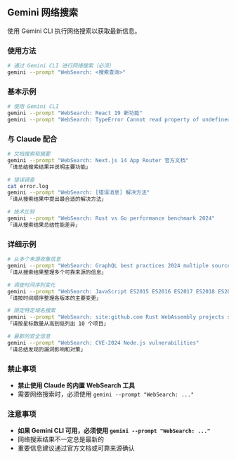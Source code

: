 ## Gemini 网络搜索

使用 Gemini CLI 执行网络搜索以获取最新信息。

### 使用方法

```bash
# 通过 Gemini CLI 进行网络搜索（必须）
gemini --prompt "WebSearch: <搜索查询>"
```

### 基本示例

```bash
# 使用 Gemini CLI
gemini --prompt "WebSearch: React 19 新功能"
gemini --prompt "WebSearch: TypeError Cannot read property of undefined 解决方法"
```

### 与 Claude 配合

```bash
# 文档搜索和摘要
gemini --prompt "WebSearch: Next.js 14 App Router 官方文档"
「请总结搜索结果并说明主要功能」

# 错误调查
cat error.log
gemini --prompt "WebSearch: [错误消息] 解决方法"
「请从搜索结果中提出最合适的解决方法」

# 技术比较
gemini --prompt "WebSearch: Rust vs Go performance benchmark 2024"
「请从搜索结果总结性能差异」
```

### 详细示例

```bash
# 从多个来源收集信息
gemini --prompt "WebSearch: GraphQL best practices 2024 multiple sources"
「请从搜索结果整理多个可靠来源的信息」

# 调查时间序列变化
gemini --prompt "WebSearch: JavaScript ES2015 ES2016 ES2017 ES2018 ES2019 ES2020 ES2021 ES2022 ES2023 ES2024 features"
「请按时间顺序整理各版本的主要变更」

# 限定特定域名搜索
gemini --prompt "WebSearch: site:github.com Rust WebAssembly projects stars:>1000"
「请按星标数量从高到低列出 10 个项目」

# 最新的安全信息
gemini --prompt "WebSearch: CVE-2024 Node.js vulnerabilities"
「请总结发现的漏洞影响和对策」
```

### 禁止事项

- **禁止使用 Claude 的内置 WebSearch 工具**
- 需要网络搜索时，必须使用 `gemini --prompt "WebSearch: ..."`

### 注意事项

- **如果 Gemini CLI 可用，必须使用 `gemini --prompt "WebSearch: ..."`**
- 网络搜索结果不一定总是最新的
- 重要信息建议通过官方文档或可靠来源确认
